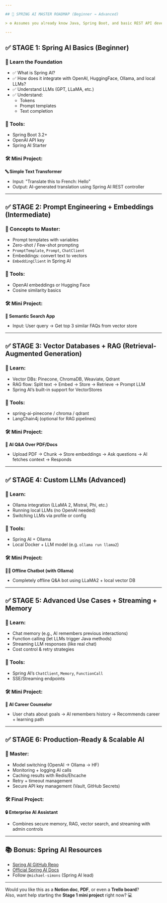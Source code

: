 ```yaml
---

## 🧠 SPRING AI MASTER ROADMAP (Beginner → Advanced)

> ⚙️ Assumes you already know Java, Spring Boot, and basic REST API development.

---
```


## ✅ STAGE 1: **Spring AI Basics (Beginner)**

### 🔹 Learn the Foundation
- ✅ What is Spring AI?
- ✅ How does it integrate with OpenAI, HuggingFace, Ollama, and local LLMs?
- ✅ Understand LLMs (GPT, LLaMA, etc.)
- ✅ Understand:
  - Tokens
  - Prompt templates
  - Text completion

### 🔧 Tools:
- Spring Boot 3.2+
- OpenAI API key
- Spring AI Starter

### 🛠️ Mini Project:
**🔤 Simple Text Transformer**
- Input: "Translate this to French: Hello"
- Output: AI-generated translation using Spring AI REST controller

---

## ✅ STAGE 2: **Prompt Engineering + Embeddings (Intermediate)**

### 🔹 Concepts to Master:
- Prompt templates with variables
- Zero-shot / Few-shot prompting
- `PromptTemplate`, `Prompt`, `ChatClient`
- Embeddings: convert text to vectors
- `EmbeddingClient` in Spring AI

### 🔧 Tools:
- OpenAI embeddings or Hugging Face
- Cosine similarity basics

### 🛠️ Mini Project:
**🧠 Semantic Search App**
- Input: User query → Get top 3 similar FAQs from vector store

---

## ✅ STAGE 3: **Vector Databases + RAG (Retrieval-Augmented Generation)**

### 🔹 Learn:
- Vector DBs: Pinecone, ChromaDB, Weaviate, Qdrant
- RAG flow: Split text → Embed → Store → Retrieve → Prompt LLM
- Spring AI’s built-in support for VectorStores

### 🔧 Tools:
- spring-ai-pinecone / chroma / qdrant
- LangChain4j (optional for RAG pipelines)

### 🛠️ Mini Project:
**📄 AI Q&A Over PDF/Docs**
- Upload PDF → Chunk → Store embeddings → Ask questions → AI fetches context → Responds

---

## ✅ STAGE 4: **Custom LLMs (Advanced)**

### 🔹 Learn:
- Ollama integration (LLaMA 2, Mistral, Phi, etc.)
- Running local LLMs (no OpenAI needed)
- Switching LLMs via profile or config

### 🔧 Tools:
- Spring AI + Ollama
- Local Docker + LLM model (e.g. `ollama run llama2`)

### 🛠️ Mini Project:
**🧑‍💻 Offline Chatbot (with Ollama)**
- Completely offline Q&A bot using LLaMA2 + local vector DB

---

## ✅ STAGE 5: **Advanced Use Cases + Streaming + Memory**

### 🔹 Learn:
- Chat memory (e.g., AI remembers previous interactions)
- Function calling (let LLMs trigger Java methods)
- Streaming LLM responses (like real chat)
- Cost control & retry strategies

### 🔧 Tools:
- Spring AI’s `ChatClient`, `Memory`, `FunctionCall`
- SSE/Streaming endpoints

### 🛠️ Mini Project:
**🧠 AI Career Counselor**
- User chats about goals → AI remembers history → Recommends career + learning path

---

## ✅ STAGE 6: **Production-Ready & Scalable AI**

### 🔹 Master:
- Model switching (OpenAI → Ollama → HF)
- Monitoring + logging AI calls
- Caching results with Redis/Ehcache
- Retry + timeout management
- Secure API key management (Vault, GitHub Secrets)

### 🛠️ Final Project:
**🔒 Enterprise AI Assistant**
- Combines secure memory, RAG, vector search, and streaming with admin controls

---

## 📚 Bonus: Spring AI Resources
- [Spring AI GitHub Repo](https://github.com/spring-projects/spring-ai)
- [Official Spring AI Docs](https://docs.spring.io/spring-ai/reference/)
- Follow `@michael-simons` (Spring AI lead)

---

Would you like this as a **Notion doc**, **PDF**, or even a **Trello board**?  
Also, want help starting the **Stage 1 mini project** right now? 💻
